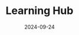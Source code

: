 ---
title: Learning Hub 
date: 2024-09-24
type: landing
sections:
  - block: contact
    content:
      title: Contact
      subtitle: '' 
      text: '' 
      contact_links:
        - icon: google
          icon_pack: fab
          name: nhj7804@jbnu.ac.kr
          link: 'mailto:nhj7804@jbnu.ac.kr'
        - icon: whatsapp
          icon_pack: fab
          name: 010-2485-7804
          link: 'tel:010-2485-7804'
        - icon: map-marked-alt
          icon_pack: fas 
          name: Room 512, No. 7 of Jeonbuk National University Technical College, Jeonju-si, Jeollabuk-do
          link: 'https://www.google.com/maps/search/?api=1&query=35.84601324617979,127.13444961966684'
      autolink: true
      coordinates:
        latitude: '35.84601324617979'
        longitude: '127.13444961966684'
    design:
      columns: '1'

map:
  provider: 'mapnik'
  api_key: ''
  zoom: 15
---